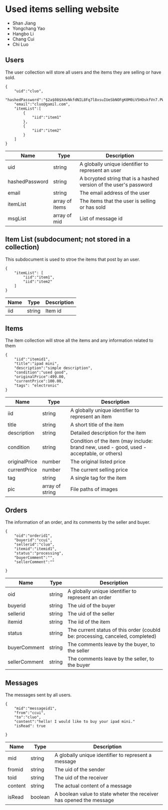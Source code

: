 # Used items selling website

* Shan Jiang
* Yongchang Yao
* Hangbo Li
* Chang Cui
* Chi Luo

## Users

The user collection will store all users and the items they are selling or have sold.

```
{
	"uid":"cluo",
	"hashedPassword":"$2a$08$XdvNkfdNIL8Fq7l8xsuIUeSbNOFgK0M0iV5HOskfVn7.PWncShU.O",
	"email":"cluo@gamil.com",
	"itemList":[
		{
			"iid":"item1"
		},
		{
			"iid":"item2"
		}
	]
}
```

| Name | Type | Description |
|------|------|-------------|
| uid  | string | A globally unique identifier to represent an user |
| hashedPassword | string | A bcrypted string that is a hashed version of the user's password |
| email | string | The email address of the user |
| itemList | array of items | The items that the user is selling or has sold | 
| msgList | array of mid | List of message id |

## Item List (subdocument; not stored in a collection)

This subdocument is used to stroe the items that post by an user.

```
{
	"itemList": [
		"iid":"item1",
		"iid":"item2"
	]
}

```

| Name | Type | Description |
|------|------|-------------|
| iid  | string | Item id |


## Items

The item collection will stroe all the items and any information related to them
```
{
	"iid":"itemid1",
	"title":"ipad mini",
	"description":"simple description",
	"condition":"used good",
	"originalPrice":499.00,
	"currentPrice":100.00,
	"tags": "electronic"
}

```

| Name | Type | Description |
|------|------|-------------|
| iid  | string | A globally unique identifier to represent an item | 
| title  | string | A short title of the item |
| description  | string | Detailed description for the item |
| condition  | string | Condition of the item (may include: brand new, used - good, used - acceptable, or others) |
| originalPrice  | number | The original listed price |
| currentPrice  | number | The current selling price |
| tag  | string | A single tag for the item |
| pic  | array of string | File paths of images |



## Orders

The information of an order, and its comments by the seller and buyer.

```
{
	"oid":"orderid1",
	"buyerid":"ccui",
	"sellerid":"cluo",
	"itemid":"itemid1",
	"status":"processing",
	"buyerComment":"",
	"sellerComment":""
	
}
```
| Name | Type | Description |
|------|------|-------------|
| oid  | string | A globally unique identifier to represent an order | 
| buyerid | string | The uid of the buyer |
| sellerid | string | The uid of the seller |
| itemid | string | The iid of the item  |
| status | string | The current status of this order (coubld be: processing, canceled, completed) | 
| buyerComment | string | The comments leave by the buyer, to the seller  | 
| sellerComment | string | The comments leave by the seller, to the buyer | 


## Messages

The messages sent by all users.

```
{
	"mid":"messageid1",
	"from":"ccui",
	"to":"cluo",
	"content":"hello! I would like to buy your ipad mini."
	"isRead": true
	
}
```
| Name | Type | Description |
|------|------|-------------|
| mid  | string | A globally unique identifier to represent a message | 
| fromid | string | The uid of the sender |
| toid | string | The uid of the receiver |
| content | string | The actual content of a message   |
| isRead | boolean | A boolean value to state wheter the receiver has opened the message  | 

